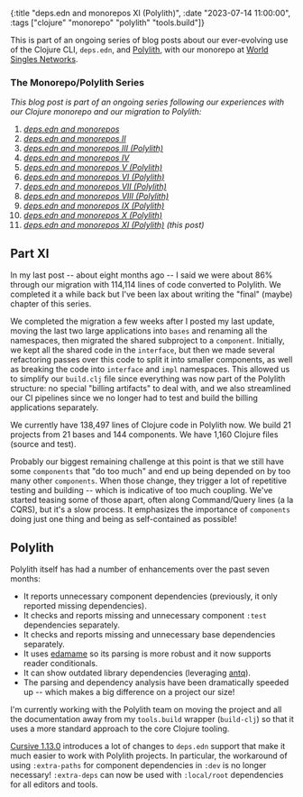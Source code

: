 {:title "deps.edn and monorepos XI (Polylith)",
 :date "2023-07-14 11:00:00",
 :tags ["clojure" "monorepo" "polylith" "tools.build"]}

This is part of an ongoing series of blog posts about our ever-evolving use of the Clojure CLI,
`deps.edn`, and [Polylith](https://polylith.gitbook.io/), with our monorepo at
[World Singles Networks](https://worldsinglesnetworks.com).<!--more-->

### The Monorepo/Polylith Series

_This blog post is part of an ongoing series following our experiences with our Clojure monorepo and our migration to Polylith:_

1. _[deps.edn and monorepos](https://corfield.org/blog/2021/02/23/deps-edn-monorepo/)_
2. _[deps.edn and monorepos II](https://corfield.org/blog/2021/04/21/deps-edn-monorepo-2/)_
3. _[deps.edn and monorepos III (Polylith)](https://corfield.org/blog/2021/06/06/deps-edn-monorepo-3/)_
4. _[deps.edn and monorepos IV](https://corfield.org/blog/2021/07/21/deps-edn-monorepo-4/)_
5. _[deps.edn and monorepos V (Polylith)](https://corfield.org/blog/2021/08/25/deps-edn-monorepo-5/)_
6. _[deps.edn and monorepos VI (Polylith)](https://corfield.org/blog/2021/10/01/deps-edn-monorepo-6/)_
7. _[deps.edn and monorepos VII (Polylith)](https://corfield.org/blog/2021/10/13/deps-edn-monorepo-7/)_
8. _[deps.edn and monorepos VIII (Polylith)](https://corfield.org/blog/2021/11/28/deps-edn-monorepo-8/)_
9. _[deps.edn and monorepos IX (Polylith)](https://corfield.org/blog/2022/11/05/deps-edn-monorepo-9/)_
10. _[deps.edn and monorepos X (Polylith)](https://corfield.org/blog/2022/12/07/deps-edn-monorepo-10/)_
11. _[deps.edn and monorepos XI (Polylith)](https://corfield.org/blog/2023/07/15/deps-edn-monorepo-11/) (this post)_

## Part XI

In my last post -- about eight months ago -- I said we were about 86% through
our migration with 114,114 lines of code converted to Polylith. We completed
it a while back but I've been lax about writing the "final" (maybe) chapter
of this series.

We completed the migration a few weeks after I posted my last update, moving the
last two large applications into `bases` and renaming all the namespaces,
then migrated the shared subproject to a `component`. Initially, we kept all
the shared code in the `interface`, but then we made several refactoring
passes over this code to split it into smaller components, as well as breaking the
code into `interface` and `impl` namespaces. This allowed us to simplify our
`build.clj` file since everything was now part of the Polylith structure:
no special "billing artifacts" to deal with, and we also streamlined our CI
pipelines since we no longer had to test and build the billing applications
separately.

We currently have 138,497 lines of Clojure code in Polylith now. We build 21
projects from 21 bases and 144 components. We have 1,160 Clojure files
(source and test).

Probably our biggest remaining challenge at this point is that we still have
some `components` that "do too much" and end up being depended on by too many
other `components`. When those change, they trigger a lot of repetitive
testing and building -- which is indicative of too much coupling. We've started
teasing some of those apart, often along Command/Query lines (a la CQRS), but
it's a slow process. It emphasizes the importance of `components` doing just
one thing and being as self-contained as possible!

## Polylith

Polylith itself has had a number of enhancements over the past seven months:

* It reports unnecessary component dependencies (previously, it only reported missing dependencies).
* It checks and reports missing and unnecessary component `:test` dependencies separately.
* It checks and reports missing and unnecessary base dependencies separately.
* It uses [edamame](https://github.com/borkdude/edamame) so its parsing is more robust and it now supports reader conditionals.
* It can show outdated library dependencies (leveraging [antq](https://github.com/liquidz/antq)).
* The parsing and dependency analysis have been dramatically speeded up -- which makes a big difference on a project our size!

I'm currently working with the Polylith team on moving the project and all the
documentation away from my `tools.build` wrapper (`build-clj`) so that it uses
a more standard approach to the core Clojure tooling.

[Cursive 1.13.0](https://groups.google.com/g/cursive/c/9dTn12AkHzA/m/R_dj2fzRBAAJ)
introduces a lot of changes to `deps.edn` support that make it much easier to
work with Polylith projects. In particular, the workaround of using `:extra-paths`
for component dependencies in `:dev` is no longer necessary! `:extra-deps` can
now be used with `:local/root` dependencies for all editors and tools.

